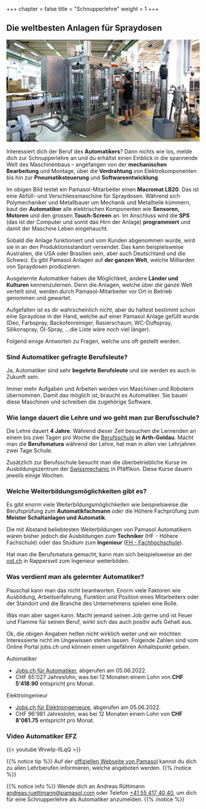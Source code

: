 +++
chapter = false
title = "Schnupperlehre"
weight = 1
+++

## Die weltbesten Anlagen für Spraydosen

![Aerosol Abfüllanlage testen](images/pamasol-employee-tests-machine.de.jpg)

Interessiert dich der Beruf des **Automatikers**? Dann nichts wie los, melde dich zur Schnupperlehre an und du erhältst einen Einblick in die spannende Welt des Maschinenbaus – angefangen von der **mechanischen Bearbeitung** und Montage, über die **Verdrahtung** von Elektrokomponenten bis hin zur **Pneumatiksteuerung** und **Softwareentwicklung**.

Im obigen Bild testet ein Pamasol-Mitarbeiter einen **Macromat LB20**. Das ist eine Abfüll- und Verschliessmaschine für Spraydosen. Während sich Polymechaniker und Metallbauer um Mechanik und Metallteile kümmern, baut der **Automatiker** alle elektrischen Komponenten wie **Sensoren, Motoren** und den grossen **Touch-Screen** an. Im Anschluss wird die **SPS** (das ist der Computer und somit das Hirn der Anlage) **programmiert** und damit der Maschine Leben eingehaucht.

Sobald die Anlage funktioniert und vom Kunden abgenommen wurde, wird sie in an den Produktionsstandort versendet. Das kann beispielsweise Australien, die USA oder Brasilien sein, aber auch Deutschland und die Schweiz. Es gibt Pamasol Anlagen auf **der ganzen Welt**, welche Milliarden von Spraydosen produzieren.

Ausgelernte Automatiker haben die Möglichkeit, andere **Länder und Kulturen** kennenzulernen. Denn die Anlagen, welche über die ganze Welt verteilt sind, werden durch Pamasol-Mitarbeiter vor Ort in Betrieb genommen und gewartet.

Aufgefallen ist es dir wahrscheinlich nicht, aber du hattest bestimmt schon eine Spraydose in der Hand, welche auf einer Pamasol Anlage gefüllt wurde (Deo, Farbspray, Backofenreiniger, Rasierschaum, WC-Duftspray, Silikonspray, Öl-Spray, ...die Liste wäre noch viel länger).

Folgend einige Antworten zu Fragen, welche uns oft gestellt werden.

### Sind Automatiker gefragte Berufsleute?

Ja, Automatiker sind sehr **begehrte Berufsleute** und sie werden es auch in Zukunft sein.

Immer mehr Aufgaben und Arbeiten werden von Maschinen und Robotern übernommen. Damit das möglich ist, braucht es Automatiker. Sie bauen diese Maschinen und schreiben die zugehörige Software.

### Wie lange dauert die Lehre und wo geht man zur Berufsschule?

Die Lehre dauert **4 Jahre**. Während dieser Zeit besuchen die Lernenden an einem bis zwei Tagen pro Woche die [Berufsschule](https://www.bbzg.ch/) **in Arth-Goldau**. Macht man die **Berufsmatura** während der Lehre, hat man in allen vier Lehrjahren zwei Tage Schule.

Zusätzlich zur Berufsschule besucht man die überbetriebliche Kurse im Ausbildungszentrum der [Swissmechanic](https://sz.swissmechanic.ch/ausbildungszentrum) in Pfäffikon. Diese Kurse dauern jeweils einige Wochen.

### Welche Weiterbildungsmöglichkeiten gibt es?

Es gibt enorm viele Weiterbildungsmöglichkeiten wie beispielsweise die Berufsprüfung zum **Automatikfachmann** oder die Höhere Fachprüfung zum **Meister Schaltanlagen und Automatik**.

Die mit Abstand beliebtesten Weiterbildungen von Pamasol Automatikern waren bisher jedoch die Ausbildungen zum **Techniker** (HF - Höhere Fachschule) oder das Studium zum **Ingenieur** ([FH - Fachhochschule](https://www.sbfi.admin.ch/sbfi/de/home/hs/hochschulen/kantonale-hochschulen/fh-ph/die-fachhochschulen-der-schweiz.html)).

Hat man die Berufsmatura gemacht, kann man sich beispielsweise an der [ost.ch]( https://www.ost.ch/de/) in Rapperswil zum Ingenieur weiterbilden.

### Was verdient man als gelernter Automatiker?

Pauschal kann man das nicht beantworten. Enorm viele Faktoren wie Ausbildung, Arbeitserfahrung, Funktion und Position eines Mitarbeiters oder der Standort und die Branche des Unternehmens spielen eine Rolle.

Was man aber sagen kann. Macht jemand seinen Job gerne und ist Feuer und Flamme für seinen Beruf, wirkt sich das auch positiv aufs Gehalt aus.

Ok, die obigen Angaben helfen nicht wirklich weiter und wir möchten Interessierte nicht im Ungewissen stehen lassen. Folgende Zahlen sind vom Online Portal jobs.ch und können einen ungefähren Anhaltspunkt geben.

Automatiker
* [Jobs.ch für Automatiker](https://www.jobs.ch/de/lohn/?canton=ch&term=automatiker), abgerufen am 05.06.2022.
* CHF 65'027 Jahreslohn, was bei 12 Monaten einem Lohn von **CHF 5'418.90** entspricht pro Monat.

Elektroingenieur
* [Jobs.ch für Elektroingenieure](https://www.jobs.ch/de/lohn/?canton=ch&term=elektroingenieur), abgerufen am 05.06.2022.
* CHF 96'981 Jahreslohn, was bei 12 Monaten einem Lohn von **CHF 8'081.75** entspricht pro Monat.

### Video Automatiker EFZ

<div class="shadow">
  {{< youtube WvwIp-llLqQ >}}
</div>

{{% notice tip %}}
Auf der [offiziellen Webseite von Pamasol](https://www.pamasol.com/de/wer-wir-sind#lehrstellen#panel2084) kannst du dich zu allen Lehrberufen informieren, welche angeboten werden.
{{% /notice %}}

{{% notice info %}}
Wende dich an Andreas Rüttimann [andreas.ruettimann@pamasol.com](andreas.ruettimann@pamasol.com) oder Telefon [+41 55 417 40 40](tel:+41554174040), um dich für eine Schnupperlehre als Automatiker anzumelden.
{{% /notice %}}
